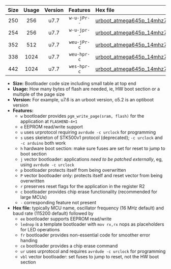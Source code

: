 |Size|Usage|Version|Features|Hex file|
|:-:|:-:|:-:|:-:|:--|
|250|256|u7.7|`w-u-jPr--`|[urboot_atmega645p_14mhz7456_38400bps_lednop_ur_vbl.hex](https://raw.githubusercontent.com/stefanrueger/urboot.hex/main/mcus/atmega645p/fcpu_14mhz7456/38400_bps/urboot_atmega645p_14mhz7456_38400bps_lednop_ur_vbl.hex)|
|254|256|u7.7|`w-u-jpr--`|[urboot_atmega645p_14mhz7456_38400bps_lednop_fr_ur_vbl.hex](https://raw.githubusercontent.com/stefanrueger/urboot.hex/main/mcus/atmega645p/fcpu_14mhz7456/38400_bps/urboot_atmega645p_14mhz7456_38400bps_lednop_fr_ur_vbl.hex)|
|352|512|u7.7|`weu-jPr-c`|[urboot_atmega645p_14mhz7456_38400bps_ee_lednop_fr_ce_ur_vbl.hex](https://raw.githubusercontent.com/stefanrueger/urboot.hex/main/mcus/atmega645p/fcpu_14mhz7456/38400_bps/urboot_atmega645p_14mhz7456_38400bps_ee_lednop_fr_ce_ur_vbl.hex)|
|338|1024|u7.7|`weu-hpr-c`|[urboot_atmega645p_14mhz7456_38400bps_ee_lednop_fr_ce_ur.hex](https://raw.githubusercontent.com/stefanrueger/urboot.hex/main/mcus/atmega645p/fcpu_14mhz7456/38400_bps/urboot_atmega645p_14mhz7456_38400bps_ee_lednop_fr_ce_ur.hex)|
|442|1024|u7.7|`wes-hpr-c`|[urboot_atmega645p_14mhz7456_38400bps_ee_lednop_fr_ce.hex](https://raw.githubusercontent.com/stefanrueger/urboot.hex/main/mcus/atmega645p/fcpu_14mhz7456/38400_bps/urboot_atmega645p_14mhz7456_38400bps_ee_lednop_fr_ce.hex)|

- **Size:** Bootloader code size including small table at top end
- **Usage:** How many bytes of flash are needed, ie, HW boot section or a multiple of the page size
- **Version:** For example, u7.6 is an urboot version, o5.2 is an optiboot version
- **Features:**
  + `w` bootloader provides `pgm_write_page(sram, flash)` for the application at `FLASHEND-4+1`
  + `e` EEPROM read/write support
  + `u` uses urprotocol requiring `avrdude -c urclock` for programming
  + `s` uses skeleton of STK500v1 protocol (deprecated); `-c urclock` and `-c arduino` both work
  + `h` hardware boot section: make sure fuses are set for reset to jump to boot section
  + `j` vector bootloader: applications *need to be patched externally*, eg, using `avrdude -c urclock`
  + `p` bootloader protects itself from being overwritten
  + `P` vector bootloader only: protects itself and reset vector from being overwritten
  + `r` preserves reset flags for the application in the register R2
  + `c` bootloader provides chip erase functionality (recommended for large MCUs)
  + `-` corresponding feature not present
- **Hex file:** typically MCU name, oscillator frequency (16 MHz default) and baud rate (115200 default) followed by
  + `ee` bootloader supports EEPROM read/write
  + `lednop` is a template bootloader with `mov rx,rx` nops as placeholders for LED operations
  + `fr` bootloader provides non-essential code for smoother error handing
  + `ce` bootloader provides a chip erase command
  + `ur` uses urprotocol and requires `avrdude -c urclock` for programming
  + `vbl` vector bootloader: set fuses to jump to reset, not the HW boot section
